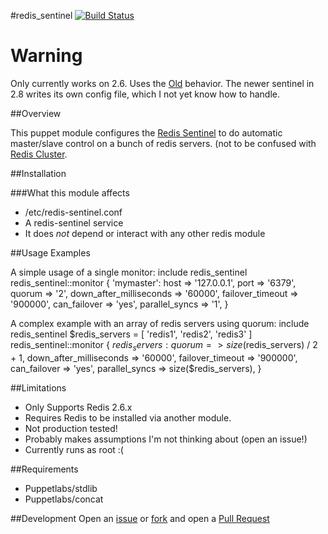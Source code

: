 #redis\_sentinel
[![Build Status](https://travis-ci.org/solarkennedy/puppet-redis_sentinel.png)](https://travis-ci.org/solarkennedy/puppet-redis\_sentinel)

# Warning 
Only currently works on 2.6. Uses the [Old](http://redis.io/topics/sentinel-old)
behavior. The newer sentinel in 2.8 writes its own config file, which I not yet
know how to handle.

##Overview

This puppet module configures the [Redis Sentinel](http://redis.io/topics/sentinel)
to do automatic master/slave control on a bunch of redis servers. (not to be 
confused with [Redis Cluster](http://redis.io/topics/cluster-spec).

##Installation

###What this module affects

* /etc/redis-sentinel.conf
* A redis-sentinel service
* It does *not* depend or interact with any other redis module

##Usage Examples

A simple usage of a single monitor:
    include redis_sentinel
    redis_sentinel::monitor { 'mymaster':
      host                    => '127.0.0.1',
      port                    => '6379',
      quorum                  => '2',
      down_after_milliseconds => '60000',
      failover_timeout        => '900000',
      can_failover            => 'yes',
      parallel_syncs          => '1',
    }

A complex example with an array of redis servers using quorum:
    include redis_sentinel
    $redis_servers = [ 'redis1', 'redis2', 'redis3' ]
    redis_sentinel::monitor { $redis_servers:
      quorum                  => size($redis_servers) / 2 + 1,
      down_after_milliseconds => '60000',
      failover_timeout        => '900000',
      can_failover            => 'yes',
      parallel_syncs          => size($redis_servers),
    }

##Limitations

* Only Supports Redis 2.6.x
* Requires Redis to be installed via another module.
* Not production tested!
* Probably makes assumptions I'm not thinking about (open an issue!)
* Currently runs as root :(

##Requirements

* Puppetlabs/stdlib
* Puppetlabs/concat

##Development
Open an [issue](https://github.com/solarkennedy/puppet-redis_sentinel/issues) or 
[fork](https://github.com/solarkennedy/puppet-redis_sentinel/fork) and open a 
[Pull Request](https://github.com/solarkennedy/puppet-redis_sentinel/pulls)
